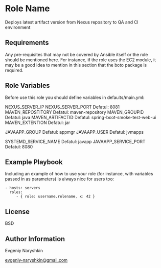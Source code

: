 Role Name
=========

Deploys latest artifact version from Nexus repository to QA and CI environment

Requirements
------------

Any pre-requisites that may not be covered by Ansible itself or the role should be mentioned here. For instance, if the role uses the EC2 module, it may be a good idea to mention in this section that the boto package is required.

Role Variables
--------------

Before use this role you should define variables in defaults/main.yml:

NEXUS_SERVER_IP
NEXUS_SERVER_PORT             Defatul: 8081
MAVEN_REPOSTITORY             Defatul: maven-repository
MAVEN_GROUPID                 Defatul: java
MAVEN_ARTIFACTID              Defatul: spring-boot-smoke-test-web-ui
MAVEN_EXTENTION               Defatul: jar

JAVAAPP_GROUP                 Defatul: appmgr
JAVAAPP_USER                  Defatul: jvmapps

SYSTEMD_SERVICE_NAME          Defatul: javapp
JAVAAPP_SERVICE_PORT          Defatul: 8080


Example Playbook
----------------

Including an example of how to use your role (for instance, with variables passed in as parameters) is always nice for users too:

    - hosts: servers
      roles:
         - { role: username.rolename, x: 42 }

License
-------

BSD

Author Information
------------------

Evgeniy Naryshkin

evgeniy-naryshkin@gmail.com
